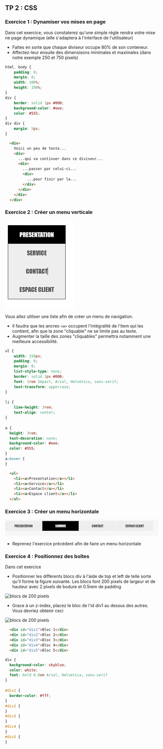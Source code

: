 ## TP 2 : CSS
### Exercice 1 : Dynamiser vos mises en page

Dans cet exercice, vous constaterez qu'une simple régle rendra votre mise ne page dynamique (elle s'adaptera à l'interface de l'utilisateur)

- Faites en sorte que chaque diviseur occupe 80% de son conteneur. 
- Affectez-leur ensuite des dimensisons minimales et maximales (dans notre exemple 250 et 750 pixels)

```css
html, body {
    padding: 0;
    margin: 0;
    width: 100%;
    height: 100%;
}
div {
    border: solid 1px #000;
    background-color: #eee;
    color: #555;
}
div div {
    margin: 5px;
}
```

```html
  <div>
    Voici un peu de texte...
    <div>
      ...qui va continuer dans ce diviseur...
      <div>
        ...passer par celui-ci...
        <div>
          ...pour finir par la...
        </div>
      </div>
    </div>
  </div>
```
### Exercice 2 : Créer un menu verticale

<img src="tp-2-exo-2-img-1.jpg" alt="demo exo tp-2">

Vous allez utiliser une liste afin de créer un menu de navigation. 
- Il faudra que les ancres `<a>` occupent l'intégralité de l'item qui les contient, afin que la zone "cliquable" ne se limite pas au texte. 
- Augmenter la taille des zones "cliquables" permettra notamment une meilleure accessibilité.

```css
ul {
    width: 150px;
    padding: 0;
    margin: 0;
    list-style-type: none;
    border: solid 1px #000;
    font: 1rem Impact, Arial, Helvetica, sans-serif;
    text-transform: uppercase;
}
    
li {
    line-height: 3rem;
    text-align: center;
}
    
a { 
  height: 3rem;
  text-decoration: none;
  background-color: #eee;
  color: #555;
}
a:hover {
}
```

```html
  <ul>
    <li><a>Presentation</a></li>
    <li><a>Service</a></li>
    <li><a>Contact</a></li>
    <li><a>Espace client</a></li>
  </ul>
```

### Exercice 3 : Créer un menu horizontale

<img src="tp-2-exo-3-img-1.jpg" alt="demo exo tp-3">

- Reprenez l'exercice précédent afin de faire un menu horizontale

### Exercice 4 : Positionnez des boîtes
Dans cet exercice
- Positionner les différents blocs div à l'aide de top et left de telle sorte qu'il forme la figure suivante. Les blocs font 200 pixels de largeur et de hauteur avec 2 pixels de bodure et 0.5rem de padding

![blocs de 200 pixels](https://github.com/techmindconsulting/workshop-css/blob/main/tp-2-exo-4-img-1.jpg)

- Grace à un z-index, placez le bloc de l'id div1 au dessus des autres. Vous devriez obtenir ceci

![blocs de 200 pixels](https://github.com/techmindconsulting/workshop-css/blob/main/tp-2-exo-4-img-2.jpg)

```html
  <div id="div1">Bloc 1</div>
  <div id="div2">Bloc 2</div>
  <div id="div3">Bloc 3</div>
  <div id="div4">Bloc 4</div>
  <div id="div5">Bloc 5</div>
```

```css
div {
  background-color: skyblue;
  color: white;
  font: bold 0.8em Arial, Helvetica, sans-serif
}

#div1 {
  border-color: #fff;
}
#div2 {
}
#div3 {
}
#div4 {
}
#div5 {
}
```

